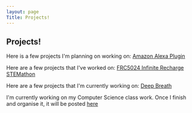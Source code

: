 ```yaml
---
layout: page
Title: Projects!
---
```

## Projects! 


Here is a few projects I'm planning on working on:
[Amazon Alexa Plugin](https://github.com/catarinaburghi/Cat-plugin-for-Alexa)

Here are a few projects that I've worked on:
[FRC5024 Infinite Recharge](https://github.com/frc5024/InfiniteRecharge)
[STEMathon](https://github.com/catarinaburghi/STEMathon)

Here are a few projects that I'm currently working on: [Deep Breath](https://github.com/Ewpratten/ludum-dare-48)

I'm currently working on my Computer Science class work. Once I finish and organise it, it will be posted [here](https://github.com/catarinaburghi/ICS3U)



